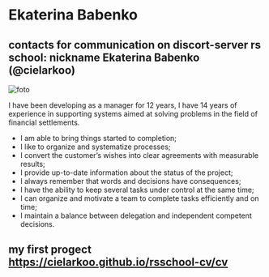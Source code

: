 # Ekaterina Babenko
## contacts for communication on discort-server rs school: nickname  Ekaterina Babenko (@cielarkoo)
![foto](https://s31vlx.storage.yandex.net/rdisk/7f6984bae3372389dbc29de49f72da122fac50f30f9a149eecbbc8518eb940bc/667d66b7/CZo7RskhJc8xooaEgYQGUPOvj5wYzENCymaGbHG7TEFhkKhsQgHvltW9VOfb9cpNvOw5dHs7LdrzInrvWVcLmw==?uid=41083347&filename=foto.png&disposition=inline&hash=&limit=0&content_type=image%2Fpng&owner_uid=41083347&fsize=459931&hid=ec5d2686384f5f3910336434f11bc2d5&media_type=image&tknv=v2&etag=454a234edad1abc1b6ec48edae611dea&ts=61bdef88ddbc0&s=83edca2fd9c3be068c9e1d4c0b8bad4501b2368b1c0fcf7a35ed16165646e02b&pb=U2FsdGVkX1-9FgiVQ5mkA4o4rLBmfG55rpugFaVmbdGKqEbKxGMQBaPdpUHvGbdrsapajJf6pqIre2X7UhyAbYDfKmdtuACApAADAa-8tk8)

I have been developing as a manager for 12 years, I have 14 years of experience in supporting systems aimed at solving problems in the field of financial settlements.

* I am able to bring things started to completion;
* I like to organize and systematize processes;
* I convert the customer’s wishes into clear agreements with measurable results;
* I provide up-to-date information about the status of the project;
* I always remember that words and decisions have consequences;
* I have the ability to keep several tasks under control at the same time;
* I can organize and motivate a team to complete tasks efficiently and on time;
* I maintain a balance between delegation and independent competent decisions.

## my first progect https://cielarkoo.github.io/rsschool-cv/cv

